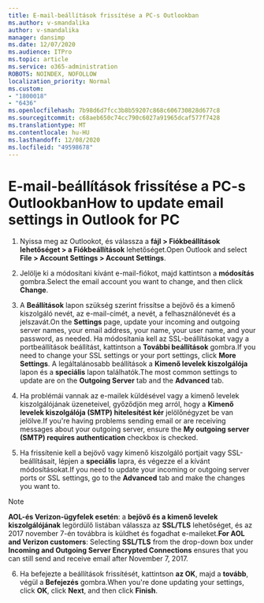 ```yaml
---
title: E-mail-beállítások frissítése a PC-s Outlookban
ms.author: v-smandalika
author: v-smandalika
manager: dansimp
ms.date: 12/07/2020
ms.audience: ITPro
ms.topic: article
ms.service: o365-administration
ROBOTS: NOINDEX, NOFOLLOW
localization_priority: Normal
ms.custom:
- "1800018"
- "6436"
ms.openlocfilehash: 7b98d6d7fcc3b8b59207c868c606730828d677c8
ms.sourcegitcommit: c68aeb650c74cc790c6027a91965dcaf577f7428
ms.translationtype: MT
ms.contentlocale: hu-HU
ms.lasthandoff: 12/08/2020
ms.locfileid: "49598678"
---
```

# <a name="how-to-update-email-settings-in-outlook-for-pc"></a><span data-ttu-id="f2a7e-102">E-mail-beállítások frissítése a PC-s Outlookban</span><span class="sxs-lookup"><span data-stu-id="f2a7e-102">How to update email settings in Outlook for PC</span></span>

1. <span data-ttu-id="f2a7e-103">Nyissa meg az Outlookot, és válassza a **fájl > Fiókbeállítások lehetőséget > a Fiókbeállítások** lehetőséget.</span><span class="sxs-lookup"><span data-stu-id="f2a7e-103">Open Outlook and select **File > Account Settings > Account Settings**.</span></span>

2. <span data-ttu-id="f2a7e-104">Jelölje ki a módosítani kívánt e-mail-fiókot, majd kattintson a **módosítás** gombra.</span><span class="sxs-lookup"><span data-stu-id="f2a7e-104">Select the email account you want to change, and then click **Change**.</span></span> 

3. <span data-ttu-id="f2a7e-105">A **Beállítások** lapon szükség szerint frissítse a bejövő és a kimenő kiszolgáló nevét, az e-mail-címét, a nevét, a felhasználónevét és a jelszavát.</span><span class="sxs-lookup"><span data-stu-id="f2a7e-105">On the **Settings** page, update your incoming and outgoing server names, your email address, your name, your user name, and your password, as needed.</span></span> <span data-ttu-id="f2a7e-106">Ha módosítania kell az SSL-beállításokat vagy a portbeállítások beállítást, kattintson a **További beállítások** gombra.</span><span class="sxs-lookup"><span data-stu-id="f2a7e-106">If you need to change your SSL settings or your port settings, click **More Settings**.</span></span> <span data-ttu-id="f2a7e-107">A legáltalánosabb beállítások a **Kimenő levelek kiszolgálója** lapon és a **speciális** lapon találhatók.</span><span class="sxs-lookup"><span data-stu-id="f2a7e-107">The most common settings to update are on the **Outgoing Server** tab and the **Advanced** tab.</span></span>

4. <span data-ttu-id="f2a7e-108">Ha problémái vannak az e-mailek küldésével vagy a kimenő levelek kiszolgálójának üzeneteivel, győződjön meg arról, hogy a **Kimenő levelek kiszolgálója (SMTP) hitelesítést kér** jelölőnégyzet be van jelölve.</span><span class="sxs-lookup"><span data-stu-id="f2a7e-108">If you're having problems sending email or are receiving messages about your outgoing server, ensure the **My outgoing server (SMTP) requires authentication** checkbox is checked.</span></span>

5. <span data-ttu-id="f2a7e-109">Ha frissítenie kell a bejövő vagy kimenő kiszolgáló portjait vagy SSL-beállításait, lépjen a **speciális** lapra, és végezze el a kívánt módosításokat.</span><span class="sxs-lookup"><span data-stu-id="f2a7e-109">If you need to update your incoming or outgoing server ports or SSL settings, go to the **Advanced** tab and make the changes you want to.</span></span>

> [!NOTE]
> <span data-ttu-id="f2a7e-110">**AOL-és Verizon-ügyfelek esetén**: a **bejövő és a kimenő levelek kiszolgálójának** legördülő listában válassza az **SSL/TLS** lehetőséget, és az 2017 november 7-én továbbra is küldhet és fogadhat e-maileket.</span><span class="sxs-lookup"><span data-stu-id="f2a7e-110">**For AOL and Verizon customers**: Selecting **SSL/TLS** from the drop-down box under **Incoming and Outgoing Server Encrypted Connections** ensures that you can still send and receive email after November 7, 2017.</span></span>

6. <span data-ttu-id="f2a7e-111">Ha befejezte a beállítások frissítését, kattintson **az OK**, majd a **tovább**, végül a **Befejezés** gombra.</span><span class="sxs-lookup"><span data-stu-id="f2a7e-111">When you're done updating your settings, click **OK**, click **Next**, and then click **Finish**.</span></span>


